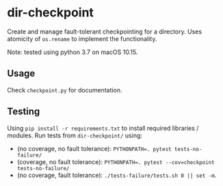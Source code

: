 # dir-checkpoint
Create and manage fault-tolerant checkpointing for a directory. Uses atomicity of `os.rename` to implement the functionality.

Note: tested using python 3.7 on macOS 10.15.

## Usage
Check `checkpoint.py` for documentation.

## Testing
Using `pip install -r requirements.txt` to install required libraries / modules. Run tests from `dir-checkpoint/` using:
- (no coverage, no fault tolerance): `PYTHONPATH=. pytest tests-no-failure/`
- (coverage, no fault tolerance): `PYTHONPATH=. pytest --cov=checkpoint tests-no-failure/` 
- (no coverage, fault tolerance): `./tests-failure/tests.sh 0 || set -m`.
